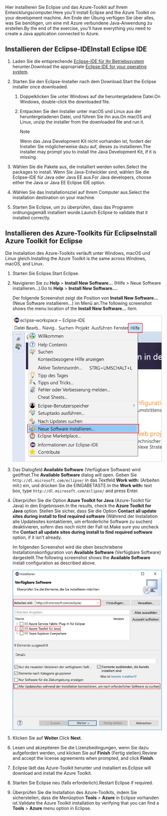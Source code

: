 <span data-ttu-id="0c16f-101">Hier installieren Sie Eclipse und das Azure-Toolkit auf Ihrem Entwicklungscomputer.</span><span class="sxs-lookup"><span data-stu-id="0c16f-101">Here you'll install Eclipse and the Azure Toolkit on your development machine.</span></span> <span data-ttu-id="0c16f-102">Am Ende der Übung verfügen Sie über alles, was Sie benötigen, um eine mit Azure verbundene Java-Anwendung zu erstellen.</span><span class="sxs-lookup"><span data-stu-id="0c16f-102">By the end of the exercise, you'll have everything you need to create a Java application connected to Azure.</span></span>

## <a name="install-eclipse-ide"></a><span data-ttu-id="0c16f-103">Installieren der Eclipse-IDE</span><span class="sxs-lookup"><span data-stu-id="0c16f-103">Install Eclipse IDE</span></span>

1. <span data-ttu-id="0c16f-104">Laden Sie die entsprechende [Eclipse-IDE für Ihr Betriebssystem](https://www.eclipse.org/downloads/packages/installer) herunter.</span><span class="sxs-lookup"><span data-stu-id="0c16f-104">Download the appropriate [Eclipse IDE for your operating system](https://www.eclipse.org/downloads/packages/installer).</span></span>

1. <span data-ttu-id="0c16f-105">Starten Sie den Eclipse-Installer nach dem Download.</span><span class="sxs-lookup"><span data-stu-id="0c16f-105">Start the Eclipse installer once downloaded.</span></span>

    1. <span data-ttu-id="0c16f-106">Doppelklicken Sie unter Windows auf die heruntergeladene Datei.</span><span class="sxs-lookup"><span data-stu-id="0c16f-106">On Windows, double-click the downloaded file.</span></span>

    1. <span data-ttu-id="0c16f-107">Entpacken Sie den Installer unter macOS und Linux aus der heruntergeladenen Datei, und führen Sie ihn aus.</span><span class="sxs-lookup"><span data-stu-id="0c16f-107">On macOS and Linux, unzip the installer from the downloaded file and run it.</span></span>

        > [!NOTE]
        > <span data-ttu-id="0c16f-108">Wenn das Java Development Kit nicht vorhanden ist, fordert der Installer Sie möglicherweise dazu auf, dieses zu installieren.</span><span class="sxs-lookup"><span data-stu-id="0c16f-108">The installer may prompt you to install the Java Development Kit, if it is missing.</span></span>

1. <span data-ttu-id="0c16f-109">Wählen Sie die Pakete aus, die installiert werden sollen.</span><span class="sxs-lookup"><span data-stu-id="0c16f-109">Select the packages to install.</span></span> <span data-ttu-id="0c16f-110">Wenn Sie Java-Entwickler sind, wählen Sie die Eclipse-IDE für Java oder Java EE aus.</span><span class="sxs-lookup"><span data-stu-id="0c16f-110">For Java developers, choose either the Java or Java EE Eclipse IDE option.</span></span>

1. <span data-ttu-id="0c16f-111">Wählen Sie das Installationsziel auf Ihrem Computer aus.</span><span class="sxs-lookup"><span data-stu-id="0c16f-111">Select the installation destination on your machine.</span></span>

1. <span data-ttu-id="0c16f-112">Starten Sie Eclipse, um zu überprüfen, dass das Programm ordnungsgemäß installiert wurde.</span><span class="sxs-lookup"><span data-stu-id="0c16f-112">Launch Eclipse to validate that it installed correctly.</span></span>

## <a name="install-azure-toolkit-for-eclipse"></a><span data-ttu-id="0c16f-113">Installieren des Azure-Toolkits für Eclipse</span><span class="sxs-lookup"><span data-stu-id="0c16f-113">Install Azure Toolkit for Eclipse</span></span>

<span data-ttu-id="0c16f-114">Die Installation des Azure-Toolkits verläuft unter Windows, macOS und Linux gleich.</span><span class="sxs-lookup"><span data-stu-id="0c16f-114">Installing the Azure Toolkit is the same across Windows, macOS, and Linux.</span></span>

1. <span data-ttu-id="0c16f-115">Starten Sie Eclipse.</span><span class="sxs-lookup"><span data-stu-id="0c16f-115">Start Eclipse.</span></span>

1. <span data-ttu-id="0c16f-116">Navigieren Sie zu **Help** > **Install New Software...** (Hilfe > Neue Software installieren...).</span><span class="sxs-lookup"><span data-stu-id="0c16f-116">Go to **Help** > **Install New Software...**.</span></span>

    <span data-ttu-id="0c16f-117">Der folgende Screenshot zeigt die Position von **Install New Software...** (Neue Software installieren...) im Menü an.</span><span class="sxs-lookup"><span data-stu-id="0c16f-117">The following screenshot shows the menu location of the **Install New Software...** item.</span></span>

    ![Screenshot der Option „Install New Software“ (Neue Software installieren), die im Hilfemenü von Eclipse hervorgehoben ist.](../media/7-eclipse-install-new-software.png)

1. <span data-ttu-id="0c16f-119">Das Dialogfeld **Available Software** (Verfügbare Software) wird geöffnet.</span><span class="sxs-lookup"><span data-stu-id="0c16f-119">The **Available Software** dialog will open.</span></span> <span data-ttu-id="0c16f-120">Geben Sie `http://dl.microsoft.com/eclipse/` in das Textfeld **Work with:** (Arbeiten mit:) ein, und drücken Sie die EINGABETASTE.</span><span class="sxs-lookup"><span data-stu-id="0c16f-120">In the **Work with:** text box, type `http://dl.microsoft.com/eclipse/` and press Enter.</span></span>

1. <span data-ttu-id="0c16f-121">Überprüfen Sie die Option **Azure Toolkit for Java** (Azure-Toolkit für Java) in den Ergebnissen.</span><span class="sxs-lookup"><span data-stu-id="0c16f-121">In the results, check the **Azure Toolkit for Java** option.</span></span> <span data-ttu-id="0c16f-122">Stellen Sie sicher, dass Sie die Option **Contact all update sites during install to find required software** (Während der Installation alle Updatesites kontaktieren, um erforderliche Software zu suchen) deaktivieren, sofern dies noch nicht der Fall ist.</span><span class="sxs-lookup"><span data-stu-id="0c16f-122">Make sure you uncheck the **Contact all update sites during install to find required software** option, if it isn't already.</span></span>

    <span data-ttu-id="0c16f-123">Im folgenden Screenshot wird die oben beschriebene Installationskonfiguration von **Available Software** (Verfügbare Software) dargestellt.</span><span class="sxs-lookup"><span data-stu-id="0c16f-123">The following screenshot shows the **Available Software** install configuration as described above.</span></span>

    ![Screenshot des Fensters „Available Software“ (Verfügbare Software) in Eclipse mit Feldern, die die Konfigurationen hervorheben, die zum Suchen und Installieren des Azure-Toolkits für Java erforderlich sind.](../media/7-eclipse-download-azure-toolkit-for-java.png)

1. <span data-ttu-id="0c16f-125">Klicken Sie auf **Weiter**.</span><span class="sxs-lookup"><span data-stu-id="0c16f-125">Click **Next**.</span></span>

1. <span data-ttu-id="0c16f-126">Lesen und akzeptieren Sie die Lizenzbedingungen, wenn Sie dazu aufgefordert werden, und klicken Sie auf **Finish** (Fertig stellen).</span><span class="sxs-lookup"><span data-stu-id="0c16f-126">Review and accept the license agreements when prompted, and click **Finish**.</span></span>

1. <span data-ttu-id="0c16f-127">Eclipse lädt das Azure-Toolkit herunter und installiert es.</span><span class="sxs-lookup"><span data-stu-id="0c16f-127">Eclipse will download and install the Azure Toolkit.</span></span>

1. <span data-ttu-id="0c16f-128">Starten Sie Eclipse neu (falls erforderlich).</span><span class="sxs-lookup"><span data-stu-id="0c16f-128">Restart Eclipse if required.</span></span>

1. <span data-ttu-id="0c16f-129">Überprüfen Sie die Installation des Azure-Toolkits, indem Sie sicherstellen, dass die Menüoption **Tools** > **Azure** in Eclipse vorhanden ist.</span><span class="sxs-lookup"><span data-stu-id="0c16f-129">Validate the Azure Toolkit installation by verifying that you can find a **Tools** > **Azure** menu option in Eclipse.</span></span>
